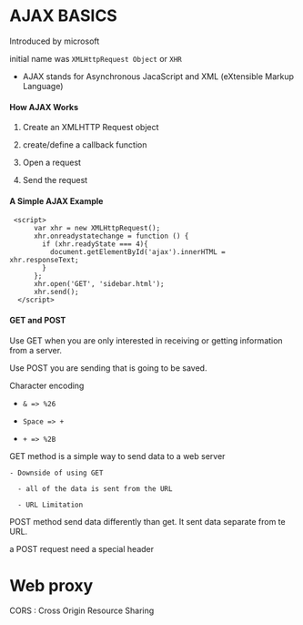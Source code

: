 
# AJAX BASICS

Introduced by microsoft

initial name was `XMLHttpRequest Object` or `XHR`

- AJAX stands for Asynchronous JacaScript and XML (eXtensible Markup Language)

#### How AJAX Works

1. Create an XMLHTTP Request object

2. create/define a callback function

3. Open a request

4. Send the request

#### A Simple AJAX Example

```
 <script>
      var xhr = new XMLHttpRequest();
      xhr.onreadystatechange = function () {
        if (xhr.readyState === 4){
          document.getElementById('ajax').innerHTML = xhr.responseText;
        }
      };
      xhr.open('GET', 'sidebar.html');
      xhr.send();
  </script>
  ```
  #### GET and POST
  
  Use GET when you are only interested in receiving or getting information from a server.
  
  Use POST you are sending that is going to be saved.
  
  Character encoding
  
  - `& => %26`
  
  - `Space => +`
  
  - `+ => %2B`
  
  GET method is a simple way to send data to a web server
  
    - Downside of using GET
    
      - all of the data is sent from the URL
      
      - URL Limitation
      
 POST method send data differently than get. It sent data separate from te URL. 
 
 a POST request need a special header
 
 # Web proxy
 
 CORS : Cross Origin Resource Sharing
